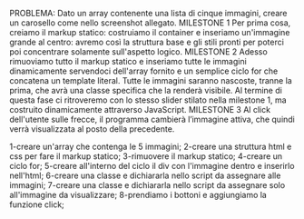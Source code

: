 PROBLEMA:
Dato un array contenente una lista di cinque immagini, creare un carosello come nello screenshot allegato.
MILESTONE 1
Per prima cosa, creiamo il markup statico: costruiamo il container e inseriamo un'immagine grande al centro: avremo così la struttura base e gli stili pronti per poterci poi concentrare solamente sull'aspetto logico.
MILESTONE 2
Adesso rimuoviamo tutto il markup statico e inseriamo tutte le immagini dinamicamente servendoci dell'array fornito e un semplice ciclo for che concatena un template literal.
Tutte le immagini saranno nascoste, tranne la prima, che avrà una classe specifica che la renderà visibile.
Al termine di questa fase ci ritroveremo con lo stesso slider stilato nella milestone 1, ma costruito dinamicamente attraverso JavaScript.
MILESTONE 3
Al click dell'utente sulle frecce, il programma cambierà l’immagine attiva, che quindi verrà visualizzata al posto della precedente.

1-creare un'array che contenga le 5 immagini;
2-creare una struttura html e css per fare il markup statico;
3-rimuovere il markup statico;
4-creare un ciclo for;
5-creare all'interno del ciclo il div con l'immagine dentro e inserirlo nell'html;
6-creare una classe e dichiararla nello script da assegnare alle immagini;
7-creare una classe e dichiararla nello script da assegnare solo all'immagine da visualizzare;
8-prendiamo i bottoni e aggiungiamo la funzione click;